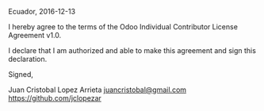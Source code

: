 Ecuador, 2016-12-13

I hereby agree to the terms of the Odoo Individual Contributor License
Agreement v1.0.

I declare that I am authorized and able to make this agreement and sign this
declaration.

Signed,

Juan Cristobal Lopez Arrieta juancristobal@gmail.com https://github.com/jclopezar
